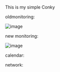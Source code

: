 This is my simple Conky

oldmonitoring:

![image](https://user-images.githubusercontent.com/36704519/202018820-458fefad-61e9-4e1a-866c-66c0deeb4041.png)

new monitoring:

![image](https://user-images.githubusercontent.com/36704519/219873796-53f7f387-c939-4297-b1d0-f5d5495efedb.png)


calendar:

network:
